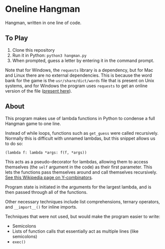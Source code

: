 # Oneline Hangman
Hangman, written in one line of code.

## To Play
1. Clone this repository
2. Run it in Python: `python3 hangman.py`
3. When prompted, guess a letter by entering it in the command prompt.

Note that for Windows, the `requests` library is a dependency, but for Mac and Linux there are no external dependencies. This is because the word bank for the game is the `usr/share/dict/words` file that is present on Unix systems, and for Windows the program uses `requests` to get an online version of the file ([present here](https://users.cs.duke.edu/~ola/ap/linuxwords)).

## About
This program makes use of lambda functions in Python to condense a full Hangman game to one line.

Instead of while loops, functions such as `get_guess` were called recursively. Normally this is difficult with unnamed lambdas, but this snippet allows us to do so:
```
(lambda f: lambda *args: f(f, *args))
```
This acts as a pseudo-decorator for lambdas, allowing them to access themselves (the `self` argument in the code) as their first parameter. This lets the functions pass themselves around and call themselves recursively. [See this Wikipedia page on Y-combinators](https://en.wikipedia.org/wiki/Fixed-point_combinator#Y_combinator).

Program state is initiated in the arguments for the largest lambda, and is then passed through all of the functions.

Other necessary techniques include list comprehensions, ternary operators, and `__import__()` for inline imports.

Techniques that were not used, but would make the program easier to write:
- Semicolons
- Lists of function calls that essentially act as multiple lines (like semicolons)
- `exec()`
